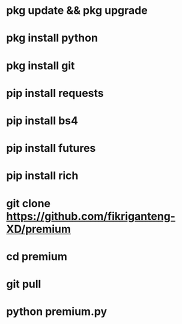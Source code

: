 # pkg update && pkg upgrade



# pkg install python



# pkg install git



# pip install requests



# pip install bs4




# pip install futures




# pip install rich



# git clone https://github.com/fikriganteng-XD/premium




# cd premium



# git pull



# python premium.py
